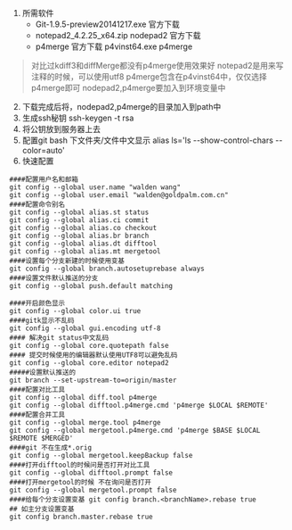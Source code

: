 1. 所需软件
    + Git-1.9.5-preview20141217.exe 官方下载
    + notepad2_4.2.25_x64.zip   nodepad2 官方下载
    + p4merge 官方下载 p4vinst64.exe p4merge
    
> 对比过kdiff3和diffMerge都没有p4merge使用效果好
> notepad2是用来写注释的时候，可以使用utf8
> p4merge包含在p4vinst64中，仅仅选择p4merge即可
> nodepad2,p4merge要加入到环境变量中

2. 下载完成后将，nodepad2,p4merge的目录加入到path中
3. 生成ssh秘钥 ssh-keygen -t rsa 
4. 将公钥放到服务器上去
5. 配置git bash 下文件夹/文件中文显示 alias ls='ls --show-control-chars --color=auto'
6. 快速配置

```
####配置用户名和邮箱
git config --global user.name "walden wang"
git config --global user.email "walden@goldpalm.com.cn"
####配置命令别名
git config --global alias.st status
git config --global alias.ci commit
git config --global alias.co checkout
git config --global alias.br branch
git config --global alias.dt difftool
git config --global alias.mt mergetool
####设置每个分支新建的时候使用变基
git config --global branch.autosetuprebase always
####设置文件默认推送的分支
git config --global push.default matching 

####开启颜色显示
git config --global color.ui true
####gitk显示不乱码
git config --global gui.encoding utf-8
#### 解决git status中文乱码 
git config --global core.quotepath false
#### 提交时候使用的编辑器默认使用UTF8可以避免乱码
git config --global core.editor notepad2
#####设置默认推送的
git branch --set-upstream-to=origin/master
####配置对比工具
git config --global diff.tool p4merge
git config --global difftool.p4merge.cmd 'p4merge $LOCAL $REMOTE'
####配置合并工具
git config --global merge.tool p4merge
git config --global mergetool.p4merge.cmd 'p4merge $BASE $LOCAL $REMOTE $MERGED'
####git 不在生成*.orig
git config --global mergetool.keepBackup false
####打开difftool的时候问是否打开对比工具
git config --global difftool.prompt false
####打开mergetool的时候 不在询问是否打开
git config --global mergetool.prompt false
####给每个分支设置变基 git config branch.<branchName>.rebase true
## 如主分支设置变基
git config branch.master.rebase true
```

